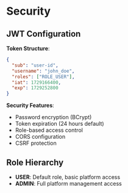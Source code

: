 # Security

## JWT Configuration

**Token Structure**:
```json
{
  "sub": "user-id",
  "username": "john_doe",
  "roles": ["ROLE_USER"],
  "iat": 1729166400,
  "exp": 1729252800
}
```

**Security Features**:
- Password encryption (BCrypt)
- Token expiration (24 hours default)
- Role-based access control
- CORS configuration
- CSRF protection

## Role Hierarchy

- **USER**: Default role, basic platform access
- **ADMIN**: Full platform management access
